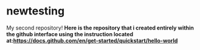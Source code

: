 # newtesting
My second repository!
<b>
Here is the repository that i created entirely within the github interface using the instruction located at:https://docs.github.com/en/get-started/quickstart/hello-world
